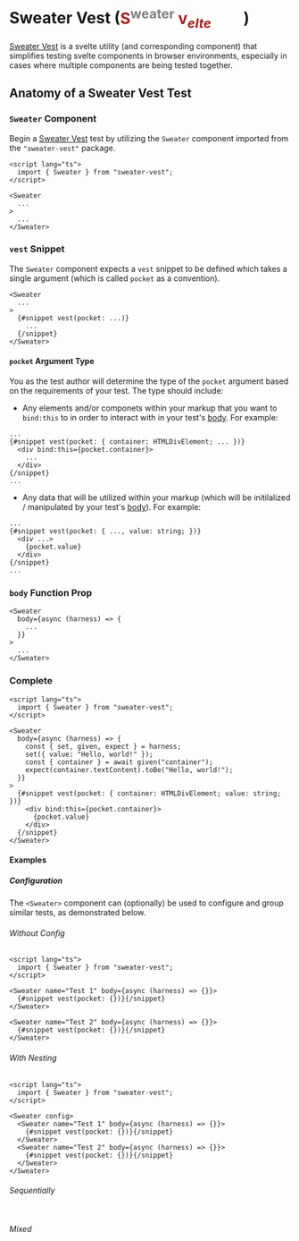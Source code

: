 # Sweater Vest (<ins style="color:white"><span style="color:#aa1e1e"><span>**S**</span><sup style="color:grey">weater</sup> <span style="color:#aa1e1e">**v**</span><sub style="color:#aa1e1e">_elte_</sub></span> <sub style="">_t_</sub><span style="text-">est</span></ins>)

[Sweater Vest]() is a svelte utility (and corresponding component) that simplifies testing svelte components in browser environments, especially in cases where multiple components are being tested together.


## Anatomy of a Sweater Vest Test

[](?register=recipe(pkg)&region=remap(,'''$lib_slash_index.js''','''sweater-vest''',_))

[](?register=recipe(no-body)&region=splice-end(body,5),splice-start(body,-6),replace(body,'...'))

[](?register=recipe(no-snippet)&region=replace(snippet,'...'))

### `Sweater` Component

Begin a [Sweater Vest]() test by utilizing the `Sweater` component imported from the `"sweater-vest"` package.

[](./src/routes/examples/anatomy/+page.svelte?apply=recipe(pkg,no-body,no-snippet))
<!-- p↓ BEGIN -->
<!-- p↓ length lines: 13 chars: 121 -->

```svelte
<script lang="ts">
  import { Sweater } from "sweater-vest";
</script>

<Sweater
  ...
>
  ...
</Sweater>
```

<!-- p↓ END -->

### `vest` Snippet

The `Sweater` component expects a `vest` snippet to be defined which takes a single argument (which is called `pocket` as a convention).

[](?register=recipe(trim-pocket)&region=trim(pocket))

[](?register=recipe(no-pocket-type)&region=splice-end(type,1),replace(type,...))

[](?register=recipe(no-markup)&region=replace(markup,...))

[](./src/routes/examples/anatomy/+page.svelte?region=extract(component)&apply=recipe(no-body,no-pocket-type,trim-pocket,no-markup))
<!-- p↓ BEGIN -->
<!-- p↓ length lines: 11 chars: 95 -->

```svelte
<Sweater
  ...
>
  {#snippet vest(pocket: ...)}
    ...
  {/snippet}
</Sweater>
```

<!-- p↓ END -->

#### `pocket` Argument Type

You as the test author will determine the type of the `pocket` argument based on the requirements of your test. The type should include:

- Any elements and/or componets within your markup that you want to `bind:this` to in order to interact with in your test's [body](#body-function-prop). For example:

[](?register=recipe(no-template)&region=replace(templated,...))

[](?register=recipe(wrap-snippet)&region=splice-start(snippet,,...-line-),splice-end(snippet,0,-line-...))

[](./src/routes/examples/anatomy/+page.svelte?apply=recipe(trim-pocket,no-template)&region=extract(snippet),trim-start(bind),single-line(pocket),splice-end(pocket,-1),replace(value,...)&apply=recipe(wrap-snippet))
<!-- p↓ BEGIN -->
<!-- p↓ length lines: 11 chars: 148 -->

```svelte
...
{#snippet vest(pocket: { container: HTMLDivElement; ... })}
  <div bind:this={pocket.container}>
    ...
  </div>
{/snippet}
...
```

<!-- p↓ END -->

- Any data that will be utilized within your markup (which will be initilalized / manipulated by your test's [body](#body-function-prop)). For example:

[](./src/routes/examples/anatomy/+page.svelte?apply=recipe(trim-pocket)&region=extract(snippet,para),trim-start(bind),single-line(pocket),splice-end(pocket,-1),replace(container,'...,'),splice-start(bind,-11),replace(bind,'...-unangle-')&apply=recipe(wrap-snippet))
<!-- p↓ BEGIN -->
<!-- p↓ length lines: 11 chars: 123 -->

```svelte
...
{#snippet vest(pocket: { ..., value: string; })}
  <div ...>
    {pocket.value}
  </div>
{/snippet}
...
```

<!-- p↓ END -->

### `body` Function Prop

[](./src/routes/examples/anatomy/+page.svelte?region=extract(component),replace(snippet,...),replace(implementation,...),splice-start(body,1))
<!-- p↓ BEGIN -->
<!-- p↓ length lines: 11 chars: 85 -->

```svelte
<Sweater
  body={async (harness) => {
    ...
  }}
>
  ...
</Sweater>
```

<!-- p↓ END -->

### Complete 

[](./src/routes/examples/anatomy/+page.svelte?apply=recipe(trim-pocket,pkg)&region=splice-start(body,1),single-line(pocket),splice-end(pocket,-1),splice-start(bind,1))
<!-- p↓ BEGIN -->
<!-- p↓ length lines: 22 chars: 490 -->

```svelte
<script lang="ts">
  import { Sweater } from "sweater-vest";
</script>

<Sweater
  body={async (harness) => {
    const { set, given, expect } = harness;
    set({ value: "Hello, world!" });
    const { container } = await given("container");
    expect(container.textContent).toBe("Hello, world!");
  }}
>
  {#snippet vest(pocket: { container: HTMLDivElement; value: string; })}
    <div bind:this={pocket.container}>
      {pocket.value}
    </div>
  {/snippet}
</Sweater>
```

<!-- p↓ END -->

[](./src/routes/examples/README.md)
<!-- p↓ BEGIN -->
<!-- p↓ length lines: 79 chars: 1675 -->
#### Examples

[](src/routes/examples/config/README.md)
<!-- p↓ BEGIN -->
<!-- p↓ length lines: 73 chars: 1544 -->
##### Configuration

The `<Sweater>` component can (optionally) be used to configure and group similar tests, as demonstrated below.

###### Without Config

[](src/routes/examples/config/none/+page.svelte?region=replace(pkg,'''sweater-vest''',_))
<!-- p↓ BEGIN -->
<!-- p↓ length lines: 15 chars: 296 -->

```svelte
<script lang="ts">
  import { Sweater } from "sweater-vest";
</script>

<Sweater name="Test 1" body={async (harness) => {}}>
  {#snippet vest(pocket: {})}{/snippet}
</Sweater>

<Sweater name="Test 2" body={async (harness) => {}}>
  {#snippet vest(pocket: {})}{/snippet}
</Sweater>
```

<!-- p↓ END -->

###### With Nesting

[](src/routes/examples/config/nested/+page.svelte?region=replace(pkg,'''sweater-vest''',_))
<!-- p↓ BEGIN -->
<!-- p↓ length lines: 16 chars: 335 -->

```svelte
<script lang="ts">
  import { Sweater } from "sweater-vest";
</script>

<Sweater config>
  <Sweater name="Test 1" body={async (harness) => {}}>
    {#snippet vest(pocket: {})}{/snippet}
  </Sweater>
  <Sweater name="Test 2" body={async (harness) => {}}>
    {#snippet vest(pocket: {})}{/snippet}
  </Sweater>
</Sweater>
```

<!-- p↓ END -->

###### Sequentially

[](src/routes/examples/config/sequential/+page.svelte?region=replace(pkg,'''sweater-vest''',_))
<!-- p↓ BEGIN -->
<!-- p↓ length lines: 5 chars: 16 -->

```svelte

```

<!-- p↓ END -->

###### Mixed

[](src/routes/examples/config/mixed/+page.svelte?region=replace(pkg,'''sweater-vest''',_))
<!-- p↓ BEGIN -->
<!-- p↓ length lines: 5 chars: 16 -->

```svelte

```

<!-- p↓ END -->

<!-- p↓ END -->
<!-- p↓ END -->